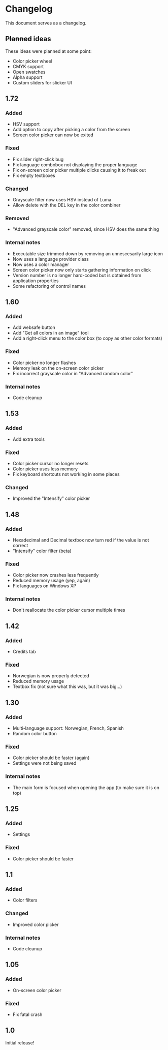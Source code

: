 # Changelog

This document serves as a changelog.

## ~~Planned~~ ideas

These ideas were planned at some point:
- Color picker wheel
- CMYK support
- Open swatches
- Alpha support
- Custom sliders for slicker UI

## 1.72

### Added
- HSV support
- Add option to copy after picking a color from the screen
- Screen color picker can now be exited

### Fixed
- Fix slider right-click bug
- Fix language combobox not displaying the proper language
- Fix on-screen color picker multiple clicks causing it to freak out
- Fix empty textboxes

### Changed
- Grayscale filter now uses HSV instead of Luma
- Allow delete with the DEL key in the color combiner

### Removed
- "Advanced grayscale color" removed, since HSV does the same thing

### Internal notes
- Executable size trimmed down by removing an unnescesarily large icon
- Now uses a language provider class
- Now uses a color manager
- Screen color picker now only starts gathering information on click
- Version number is no longer hard-coded but is obtained from application properties
- Some refactoring of control names


## 1.60

### Added
- Add websafe button
- Add "Get all colors in an image" tool
- Add a right-click menu to the color box (to copy as other color formats)

### Fixed
- Color picker no longer flashes
- Memory leak on the on-screen color picker
- Fix incorrect grayscale color in "Advanced random color"

### Internal notes
- Code cleanup


## 1.53

### Added
- Add extra tools

### Fixed
- Color picker cursor no longer resets
- Color picker uses less memory
- Fix keyboard shortcuts not working in some places

### Changed
- Improved the "Intensify" color picker


## 1.48

### Added
- Hexadecimal and Decimal textbox now turn red if the value is not correct
- "Intensify" color filter (beta)

### Fixed
- Color picker now crashes less frequently
- Reduced memory usage (yep, again)
- Fix languages on Windows XP

### Internal notes
- Don't reallocate the color picker cursor multiple times


## 1.42

### Added
- Credits tab

### Fixed
- Norwegian is now properly detected
- Reduced memory usage
- Textbox fix (not sure what this was, but it was big...)


## 1.30

### Added
- Multi-language support: Norwegian, French, Spanish
- Random color button

### Fixed
- Color picker should be faster (again)
- Settings were not being saved

### Internal notes
- The main form is focused when opening the app (to make sure it is on top)


## 1.25

### Added
- Settings

### Fixed
- Color picker should be faster

## 1.1

### Added
- Color filters

### Changed
- Improved color picker

### Internal notes
- Code cleanup


## 1.05

### Added
- On-screen color picker

### Fixed
- Fix fatal crash


## 1.0

Initial release!